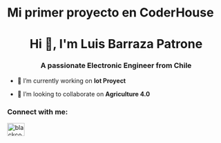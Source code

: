 # Mi primer proyecto en CoderHouse
<h1 align="center">Hi 👋, I'm Luis Barraza Patrone</h1>
<h3 align="center">A passionate Electronic Engineer from Chile</h3>

- 🔭 I’m currently working on **Iot Proyect**

- 👯 I’m looking to collaborate on **Agriculture 4.0**

<h3 align="left">Connect with me:</h3>
<p align="left">
<a href="https://instagram.com/blackcontrol_chile" target="blank"><img align="center" src="https://raw.githubusercontent.com/rahuldkjain/github-profile-readme-generator/master/src/images/icons/Social/instagram.svg" alt="blackcontrol_chile" height="30" width="40" /></a>
</p>